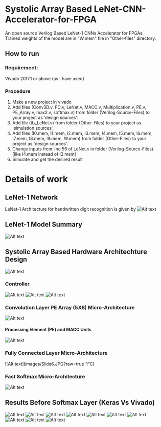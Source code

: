 # Systolic Array Based LeNet-CNN-Accelerator-for-FPGA
An open source Verilog Based LeNet-1 CNNs Accelerator for FPGAs.
Trained weights of the model are in "W.mem" file in "Other-files" directory.

## How to run 
### Requirement:
Vivado 2017.1 or above (as I have used)
### Procedure
1. Make a new project in vivado
2. Add files (Conv3D.v, FC.v, LeNet.v, MACC.v, Multiplication.v, PE.v, PE_Array.v, max2.v, softmax.v) from folder (Verilog-Source-Files) to your project as 'design sources'.
3. Add file (tb_LeNet.v) from folder (Other-Files) to your project as 'simulation sources'.
4. Add files (I0.mem, I1.mem, I2.mem, I3.mem, I4.mem, I5.mem, I6.mem, I7.mem, I8.mem, I9.mem, W.mem) from folder (Other-Files) to your project as 'design sources'.
5. Change inputs from line 56 of LeNet.v in folder (Verilog-Source-Files). [like I4.mem instead of I3.mem]
6. Simulate and get the desired result
# Details of work
## LeNet-1 Network
LeNet-1 Architecture for handwritten digit recognition is given by
![Alt text](images/Slide2.JPG?raw=true "LeNet-1 Architecture")
## LeNet-1 Model Summary
![Alt text](images/Capture.PNG?raw=true "Model")
## Systolic Array Based Hardware Architechture Design
![Alt text](images/Slide3.JPG?raw=true "Systolic Architecture")
### Controller
![Alt text](images/Slide8.JPG?raw=true "cont")
![Alt text](images/Slide9.JPG?raw=true "coay")
![Alt text](images/Slide10.JPG?raw=true "cc")
### Convolution Layer PE Array (5X6) Micro-Architecture
![Alt text](images/Slide4.JPG?raw=true "5X6 PE Array")
#### Processing Element (PE) and MACC Units
![Alt text](images/Slide5.JPG?raw=true "5X6 PE Array")
### Fully Connected Layer Micro-Architecture
![Alt text](images/Slide6.JPG?raw=true "FC)
### Fast Softmax Micro-Architecture
![Alt text](images/Slide7.JPG?raw=true "Softmax")
## Results Before Softmax Layer (Keras Vs Vivado)
![Alt text](images/Slide19.JPG?raw=true "0 Keras vs 0 Vivado")
![Alt text](images/Slide20.JPG?raw=true "1 Keras vs 1 Vivado")
![Alt text](images/Slide21.JPG?raw=true "2 Keras vs 2 Vivado")
![Alt text](images/Slide22.JPG?raw=true "3 Keras vs 3 Vivado")
![Alt text](images/Slide23.JPG?raw=true "4 Keras vs 4 Vivado")
![Alt text](images/Slide24.JPG?raw=true "5 Keras vs 5 Vivado")
![Alt text](images/Slide25.JPG?raw=true "6 Keras vs 6 Vivado")
![Alt text](images/Slide26.JPG?raw=true "7 Keras vs 7 Vivado")
![Alt text](images/Slide27.JPG?raw=true "8 Keras vs 8 Vivado")
![Alt text](images/Slide28.JPG?raw=true "9 Keras vs 9 Vivado")
